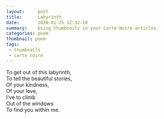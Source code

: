 ```yaml
---
layout:     post
title:      Labyrinth
date:       2020-01-25 12:32:18
summary:    Using thumbnails in your Carte Noire articles.
categories: poem
thumbnail: poem
tags:
 - thumbnails
 - carte noire
---
```


To get out of this labyrinth,  
To tell the beautiful stories,  
Of your kindness,  
Of your love,  
I’ve to climb  
Out of the windows  
To find you within me.  
